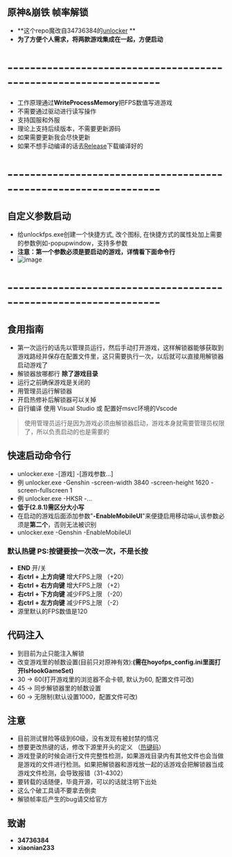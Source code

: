 ## 原神&崩铁 帧率解锁


- **这个repo魔改自34736384的[unlocker](https://github.com/34736384/genshin-fps-unlock) **
- **为了方便个人需求，将两款游戏集成在一起，方便启动**

# -----------------------------------------------------------------
 - 工作原理通过**WriteProcessMemory**把FPS数值写进游戏
 - 不需要通过驱动进行读写操作
 - 支持国服和外服
 - 理论上支持后续版本，不需要更新源码
 - 如果需要更新我会尽快更新
 - 如果不想手动编译的话去[Release](https://github.com/winTEuser/genshin-StarRail-fps-unlock/releases)下载编译好的
# -----------------------------------------------------------------
## 自定义参数启动
 - 给unlockfps.exe创建一个快捷方式, 改个图标, 在快捷方式的属性处加上需要的参数例如-popupwindow，支持多参数
 - **注意：第一个参数必须是要启动的游戏，详情看下面命令行**
 - ![image](https://github.com/winTEuser/Genshin_StarRail_fps_unlocker/blob/main/assets/Quick_link.jpg)
# -----------------------------------------------------------------
## 食用指南
 - 第一次运行的话先以管理员运行，然后手动打开游戏，这样解锁器能够获取到游戏路经并保存在配置文件里，这只需要执行一次，以后就可以直接用解锁器启动游戏了
 - 解锁器放哪都行 **除了游戏目录**
 - 运行之前确保游戏是关闭的
 - 用管理员运行解锁器
 - 开启热修补后解锁器可以关掉
 - 自行编译 使用 Visual Studio 或 配置好msvc环境的Vscode
>使用管理员运行是因为游戏必须由解锁器启动，游戏本身就需要管理员权限了，所以负责启动的也是需要的

## 快速启动命令行
 - unlocker.exe -[游戏] -[游戏参数...]
 - 例 unlocker.exe -Genshin -screen-width 3840 -screen-height 1620 -screen-fullscreen 1
 - 例 unlocker.exe -HKSR -...
 - **低于(2.8.1)需区分大小写**
 - 在启动的游戏后面添加参数"**-EnableMobileUI**"来便捷启用移动端ui,该参数必须是**第二个**，否则无法被识别
 - unlocker.exe -Genshin -EnableMobileUI

### 默认热键           PS:按键要按一次改一次，不是长按
- **END** 开/关
- **右ctrl + 上方向键** 增大FPS上限 （+20）
- **右ctrl + 右方向键** 增大FPS上限 （+2）
- **右ctrl + 下方向键** 减少FPS上限 （-20）
- **右ctrl + 左方向键** 减少FPS上限 （-2）
- 源里默认的FPS数值是120

## 代码注入
 - 到目前为止只能注入解锁
 - 改变游戏里的帧数设置(目前只对原神有效):**(需在hoyofps_config.ini里面打开IsHookGameSet)**
 - 30 -> 60(打开游戏里的浏览器不会卡顿, 默认为60, 配置文件可改)
 - 45 -> 同步解锁器里的帧数设置
 - 60 -> 无限制(默认设置1000，配置文件可改)

## 注意
- 目前测试冒险等级到60级，没有发现有被封禁的情况
- 想要更改热键的话，修改下源里开头的定义 （[热键码](http://cherrytree.at/misc/vk.htm)）
- 游戏登录的时候会进行文件完整性检测，如果游戏目录内有其他文件也会当做是游戏的文件进行检测。如果把解锁器和游戏放一起的话游戏会把解锁器当成游戏文件检测，会导致报错（31-4302）
- 要转载的话随便，毕竟开源，可以的话就注明下出处
- 这么个破工具请不要拿去倒卖
- 解锁帧率后产生的bug请交给官方

## 致谢
- **34736384**
- **xiaonian233**


